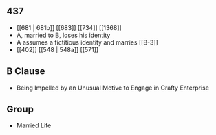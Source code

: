 ## 437
- [[681 | 681b]] [[683]] [[734]] [[1368]] 
- A, married to B, loses his identity
- A assumes a fictitious identity and marries [[B-3]]
- [[402]] [[548 | 548a]] [[571]] 

## B Clause
- Being Impelled by an Unusual Motive to Engage in Crafty Enterprise

## Group
- Married Life

